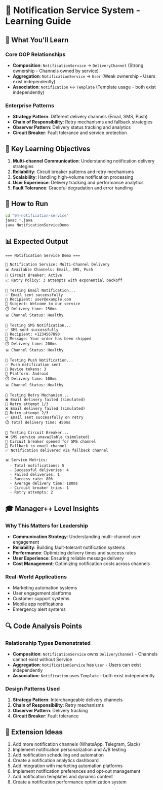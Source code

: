 # 📱 Notification Service System - Learning Guide

## 🎯 What You'll Learn

### Core OOP Relationships
- **Composition**: `NotificationService` → `DeliveryChannel` (Strong ownership - Channels owned by service)
- **Aggregation**: `NotificationService` → `User` (Weak ownership - Users exist independently)
- **Association**: `Notification` ↔ `Template` (Template usage - both exist independently)

### Enterprise Patterns
- **Strategy Pattern**: Different delivery channels (Email, SMS, Push)
- **Chain of Responsibility**: Retry mechanisms and fallback strategies
- **Observer Pattern**: Delivery status tracking and analytics
- **Circuit Breaker**: Fault tolerance and service protection

## 🚀 Key Learning Objectives

1. **Multi-channel Communication**: Understanding notification delivery strategies
2. **Reliability**: Circuit breaker patterns and retry mechanisms
3. **Scalability**: Handling high-volume notification processing
4. **User Experience**: Delivery tracking and performance analytics
5. **Fault Tolerance**: Graceful degradation and error handling

## 🔧 How to Run

```bash
cd "04-notification-service"
javac *.java
java NotificationServiceDemo
```

## 📊 Expected Output

```
=== Notification Service Demo ===

📱 Notification Service: Multi-Channel Delivery
📊 Available Channels: Email, SMS, Push
🔄 Circuit Breaker: Active
📈 Retry Policy: 3 attempts with exponential backoff

📧 Testing Email Notification...
✅ Email sent successfully
📧 Recipient: user@example.com
📧 Subject: Welcome to our service
⏱️ Delivery time: 150ms
📊 Channel Status: Healthy

📱 Testing SMS Notification...
✅ SMS sent successfully
📱 Recipient: +1234567890
📱 Message: Your order has been shipped
⏱️ Delivery time: 200ms
📊 Channel Status: Healthy

🔔 Testing Push Notification...
✅ Push notification sent
📱 Device tokens: 3
📱 Platform: Android
⏱️ Delivery time: 100ms
📊 Channel Status: Healthy

🔄 Testing Retry Mechanism...
❌ Email delivery failed (simulated)
🔄 Retry attempt 1/3
❌ Email delivery failed (simulated)
🔄 Retry attempt 2/3
✅ Email sent successfully on retry
⏱️ Total delivery time: 450ms

🚨 Testing Circuit Breaker...
❌ SMS service unavailable (simulated)
🚨 Circuit breaker opened for SMS channel
🔄 Fallback to email channel
✅ Notification delivered via fallback channel

📊 Service Metrics:
  - Total notifications: 5
  - Successful deliveries: 4
  - Failed deliveries: 1
  - Success rate: 80%
  - Average delivery time: 180ms
  - Circuit breaker trips: 1
  - Retry attempts: 2
```

## 🎓 Manager++ Level Insights

### Why This Matters for Leadership
- **Communication Strategy**: Understanding multi-channel user engagement
- **Reliability**: Building fault-tolerant notification systems
- **Performance**: Optimizing delivery times and success rates
- **User Experience**: Ensuring reliable message delivery
- **Cost Management**: Optimizing notification costs across channels

### Real-World Applications
- Marketing automation systems
- User engagement platforms
- Customer support systems
- Mobile app notifications
- Emergency alert systems

## 🔍 Code Analysis Points

### Relationship Types Demonstrated
- **Composition**: `NotificationService` owns `DeliveryChannel` - Channels cannot exist without Service
- **Aggregation**: `NotificationService` has `User` - Users can exist independently
- **Association**: `Notification` uses `Template` - both exist independently

### Design Patterns Used
1. **Strategy Pattern**: Interchangeable delivery channels
2. **Chain of Responsibility**: Retry mechanisms
3. **Observer Pattern**: Delivery tracking
4. **Circuit Breaker**: Fault tolerance

## 🚀 Extension Ideas

1. Add more notification channels (WhatsApp, Telegram, Slack)
2. Implement notification personalization and A/B testing
3. Add notification scheduling and automation
4. Create a notification analytics dashboard
5. Add integration with marketing automation platforms
6. Implement notification preferences and opt-out management
7. Add notification templates and dynamic content
8. Create a notification performance optimization system
